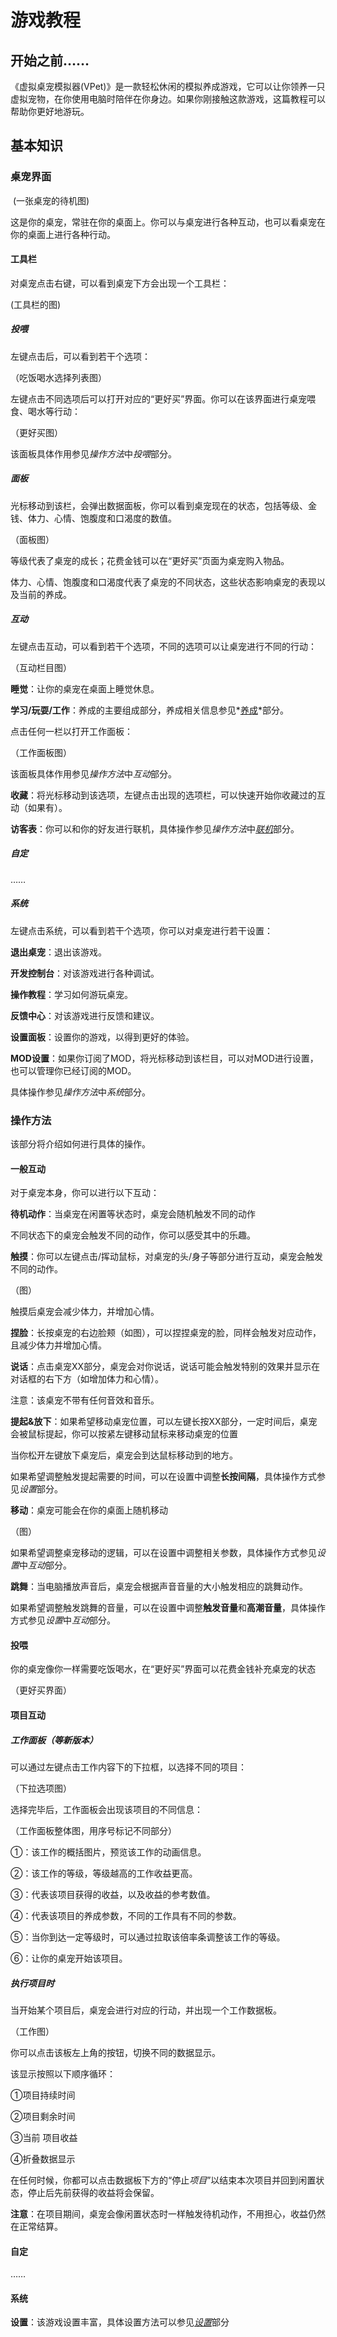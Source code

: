 # 游戏教程



## 开始之前……

​		《虚拟桌宠模拟器(VPet)》是一款轻松休闲的模拟养成游戏，它可以让你领养一只虚拟宠物，在你使用电脑时陪伴在你身边。如果你刚接触这款游戏，这篇教程可以帮助你更好地游玩。



## 基本知识



### 桌宠界面

​		(一张桌宠的待机图)

这是你的桌宠，常驻在你的桌面上。你可以与桌宠进行各种互动，也可以看桌宠在你的桌面上进行各种行动。



#### 工具栏

对桌宠点击右键，可以看到桌宠下方会出现一个工具栏：

(工具栏的图)



##### 投喂

左键点击后，可以看到若干个选项：

（吃饭喝水选择列表图）

左键点击不同选项后可以打开对应的“更好买”界面。你可以在该界面进行桌宠喂食、喝水等行动：

（更好买图）

该面板具体作用参见*操作方法*中*投喂*部分。



##### 面板

光标移动到该栏，会弹出数据面板，你可以看到桌宠现在的状态，包括等级、金钱、体力、心情、饱腹度和口渴度的数值。

（面板图）

等级代表了桌宠的成长；花费金钱可以在“更好买”页面为桌宠购入物品。

体力、心情、饱腹度和口渴度代表了桌宠的不同状态，这些状态影响桌宠的表现以及当前的养成。



##### 互动

左键点击互动，可以看到若干个选项，不同的选项可以让桌宠进行不同的行动：

（互动栏目图）

**睡觉**：让你的桌宠在桌面上睡觉休息。

**学习/玩耍/工作**：养成的主要组成部分，养成相关信息参见*<u>养成</u>*部分。

点击任何一栏以打开工作面板：

（工作面板图）

该面板具体作用参见*操作方法*中*互动*部分。

**收藏**：将光标移动到该选项，左键点击出现的选项栏，可以快速开始你收藏过的互动（如果有）。

**访客表**：你可以和你的好友进行联机，具体操作参见*操作方法*中<u>*联机*</u>部分。



##### 自定

……



##### 系统

左键点击系统，可以看到若干个选项，你可以对桌宠进行若干设置：

**退出桌宠**：退出该游戏。

**开发控制台**：对该游戏进行各种调试。

**操作教程**：学习如何游玩桌宠。

**反馈中心**：对该游戏进行反馈和建议。

**设置面板**：设置你的游戏，以得到更好的体验。

**MOD设置**：如果你订阅了MOD，将光标移动到该栏目，可以对MOD进行设置，也可以管理你已经订阅的MOD。

具体操作参见*操作方法*中*系统*部分。



### 操作方法

该部分将介绍如何进行具体的操作。



#### 一般互动

对于桌宠本身，你可以进行以下互动：

**待机动作**：当桌宠在闲置等状态时，桌宠会随机触发不同的动作

不同状态下的桌宠会触发不同的动作，你可以感受其中的乐趣。



**触摸**：你可以左键点击/挥动鼠标，对桌宠的头/身子等部分进行互动，桌宠会触发不同的动作。

（图）

触摸后桌宠会减少体力，并增加心情。



**捏脸**：长按桌宠的右边脸颊（如图），可以捏捏桌宠的脸，同样会触发对应动作，且减少体力并增加心情。



**说话**：点击桌宠XX部分，桌宠会对你说话，说话可能会触发特别的效果并显示在对话框的右下方（如增加体力和心情）。

注意：该桌宠不带有任何音效和音乐。



**提起&放下**：如果希望移动桌宠位置，可以左键长按XX部分，一定时间后，桌宠会被鼠标提起，你可以按紧左键移动鼠标来移动桌宠的位置

当你松开左键放下桌宠后，桌宠会到达鼠标移动到的地方。

如果希望调整触发提起需要的时间，可以在设置中调整**长按间隔**，具体操作方式参见*设置*部分。



**移动**：桌宠可能会在你的桌面上随机移动

（图）

如果希望调整桌宠移动的逻辑，可以在设置中调整相关参数，具体操作方式参见*设置*中*互动*部分。



**跳舞**：当电脑播放声音后，桌宠会根据声音音量的大小触发相应的跳舞动作。

如果希望调整触发跳舞的音量，可以在设置中调整**触发音量**和**高潮音量**，具体操作方式参见*设置*中*互动*部分。







#### 投喂

你的桌宠像你一样需要吃饭喝水，在“更好买”界面可以花费金钱补充桌宠的状态

（更好买界面）

 



#### 项目互动

##### 工作面板（等新版本）

可以通过左键点击工作内容下的下拉框，以选择不同的项目：

（下拉选项图）

选择完毕后，工作面板会出现该项目的不同信息：

（工作面板整体图，用序号标记不同部分）

①：该工作的概括图片，预览该工作的动画信息。

②：该工作的等级，等级越高的工作收益更高。

③：代表该项目获得的收益，以及收益的参考数值。

④：代表该项目的养成参数，不同的工作具有不同的参数。

⑤：当你到达一定等级时，可以通过拉取该倍率条调整该工作的等级。

⑥：让你的桌宠开始该项目。

##### 执行项目时

当开始某个项目后，桌宠会进行对应的行动，并出现一个工作数据板。

（工作图）

你可以点击该板左上角的按钮，切换不同的数据显示。

该显示按照以下顺序循环：

①项目持续时间

②项目剩余时间

③当前 项目收益

④折叠数据显示

在任何时候，你都可以点击数据板下方的“停止*项目*”以结束本次项目并回到闲置状态，停止后先前获得的收益将会保留。

**注意**：在项目期间，桌宠会像闲置状态时一样触发待机动作，不用担心，收益仍然在正常结算。



#### 自定

……



#### 系统



**设置**：该游戏设置丰富，具体设置方法可以参见[*设置*](./Settings.md)部分







